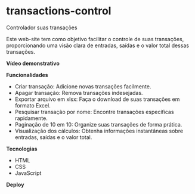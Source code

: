 # transactions-control
Controlador suas transações

Este web-site tem como objetivo facilitar o controle de suas transações, proporcionando uma visão clara de entradas, saídas e o valor total dessas transações.

<strong>Vídeo demonstrativo</strong>

<strong>Funcionalidades</strong>
<ul>
    <li>Criar transação: Adicione novas transações facilmente.</li>
    <li>Apagar transação: Remova transações indesejadas.</li>
    <li>Exportar arquivo em xlsx: Faça o download de suas transações em formato Excel.</li>
    <li>Pesquisar transação por nome: Encontre transações específicas rapidamente.</li>
    <li>Paginação de 10 em 10: Organize suas transações de forma prática.</li>
    <li>Visualização dos cálculos: Obtenha informações instantâneas sobre entradas, saídas e o valor total.</li>
</ul>

<strong>Tecnologias</strong>
<ul>
    <li>HTML</li>
    <li>CSS</li>
    <li>JavaScript</li>
</ul>

<strong>Deploy</strong>
